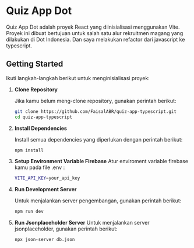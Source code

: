 # Quiz App Dot

Quiz App Dot adalah proyek React yang diinisialisasi menggunakan Vite. Proyek ini dibuat bertujuan untuk salah satu alur rekruitmen magang yang dilakukan di Dot Indonesia. Dan saya melakukan refactor dari javascript ke typescript.

## Getting Started

Ikuti langkah-langkah berikut untuk menginisialisasi proyek:

1. **Clone Repository**

   Jika kamu belum meng-clone repository, gunakan perintah berikut:

   ```bash
   git clone https://github.com/FaisalABR/quiz-app-typescript.git
   cd quiz-app-typescript
   ```

2. **Install Dependencies**

   Install semua dependencies yang diperlukan dengan perintah berikut:

   ```bash
   npm install
   ```

3. **Setup Environment Variable Firebase**
   Atur enviroment variable firebase kamu pada file .env :

   ```bash
   VITE_API_KEY=your_api_key
   ```

4. **Run Development Server**

   Untuk menjalankan server pengembangan, gunakan perintah berikut:

   ```bash
   npm run dev
   ```

5. **Run Jsonplaceholder Server**
   Untuk menjalankan server jsonplaceholder, gunakan perintah berikut:

   ```bash
   npx json-server db.json
   ```
